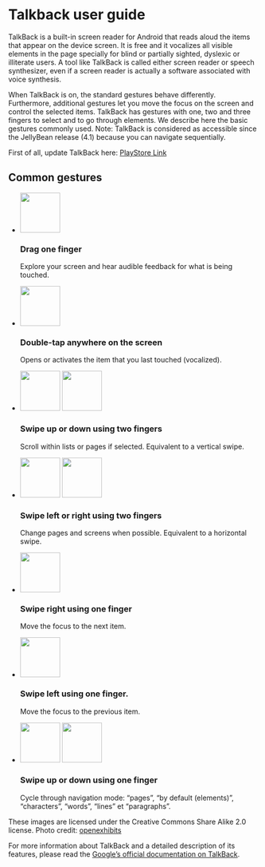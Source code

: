 # Talkback user guide

<script>$(document).ready(function () {
    setBreadcrumb([{"label":"Android", "url": "./mobile-android.html"},
                   {"label":"TalkBack"}]);
    addSubMenu([
        {"label":"Design criteria","url":"criteria-android.html"}, 
        {"label":"Developers guide","url":"dev-android.html"},
        {"label":"TalkBack","url":"talkback.html"}
    ]);    
});</script>

<span data-menuitem="mobile-android"></span>

TalkBack is a built-in screen reader for Android that reads aloud the items that appear on the device screen. It is free and it vocalizes all visible elements in the page specially for blind or partially sighted, dyslexic or illiterate users. A tool like TalkBack is called either screen reader or speech synthesizer, even if a screen reader is actually a software associated with voice synthesis.

When TalkBack is on, the standard gestures behave differently. Furthermore, additional gestures let you move the focus on the screen and control the selected items. TalkBack has gestures with one, two and three fingers to select and to go through elements. We describe here the basic gestures commonly used. Note: TalkBack is considered as accessible since the JellyBean release (4.1) because you can navigate sequentially.

First of all, update TalkBack here: [PlayStore Link](https://play.google.com/store/apps/details?id=com.google.android.marvin.talkback)

## Common gestures
<ul class="list-gesture">
  <li class="clearfix">
    <img src="./images/gesture1.png" alt="" width="80">    
    <h3>Drag one finger</h3>
    <p>Explore your screen and hear audible feedback for what is being touched.</p>
  </li>
  <li class="clearfix">    
    <img src="./images/gesture2.png" alt="" width="80">
    <h3>Double-tap anywhere on the screen</h3>
    <p>Opens or activates the item that you last touched (vocalized).</p>
  </li>
  <li class="clearfix">
      <img src="./images/gesture3_1.png" alt="" width="80">
      <img src="./images/gesture3_2.png" alt="" width="80">    
      <h3>Swipe up or down using two fingers</h3>
      <p>Scroll within lists or pages if selected. Equivalent to a vertical swipe.</p>
  </li>
  <li class="clearfix">
      <img src="./images/gesture4_1.png" alt="" width="80">
      <img src="./images/gesture4_2.png" alt="" width="80">    
      <h3>Swipe left or right using two fingers</h3>
      <p>Change pages and screens when possible. Equivalent to a horizontal swipe.</p> 
  </li>
  <li class="clearfix">
      <img src="./images/gesture5.png" alt="" width="80">    
      <h3>Swipe right using one finger</h3>
      <p>Move the focus to the next item.</p>
  </li>
  <li class="clearfix">
      <img src="./images/gesture6.png" alt="" width="80">    
      <h3>Swipe left using one finger.</h3>
      <p>Move the focus to the previous item.</p>
  </li>
  <li class="clearfix">
      <img src="./images/gesture7.png" alt="" width="80">
      <img src="./images/gesture8.png" alt="" width="80">
      <h3>Swipe up or down using one finger</h3>
      <p>Cycle through navigation mode: “pages”, “by default (elements)”, “characters”, “words”, “lines” et “paragraphs”.</p>
  </li>
</ul>

<span class="licence">These images are licensed under the Creative Commons Share Alike 2.0 license. Photo credit: <a href="http://www.flickr.com/people/27512715@N02/">openexhibits</a></span>

For more information about TalkBack and a detailed description of its features, please read the [Google’s official documentation on TalkBack](https://support.google.com/accessibility/android/answer/6283677?ref_topic=3529932).

&nbsp;
<!--  This file is part of a11y-guidelines | Our vision of mobile & web accessibility guidelines and best practices, with valid/invalid examples.
 Copyright (C) 2016  Orange SA
 See the Creative Commons Legal Code Attribution-ShareAlike 3.0 Unported License for more details (LICENSE file). -->